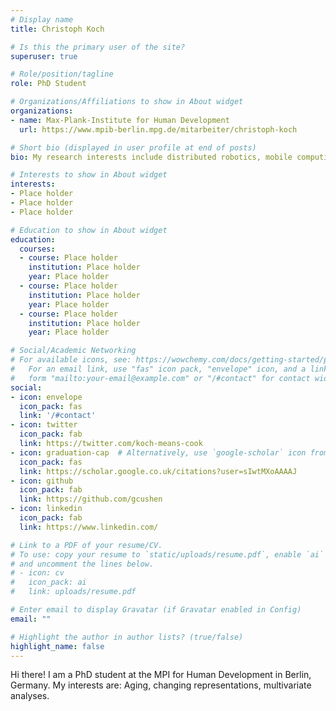 ```yaml
---
# Display name
title: Christoph Koch

# Is this the primary user of the site?
superuser: true

# Role/position/tagline
role: PhD Student

# Organizations/Affiliations to show in About widget
organizations:
- name: Max-Plank-Institute for Human Development
  url: https://www.mpib-berlin.mpg.de/mitarbeiter/christoph-koch

# Short bio (displayed in user profile at end of posts)
bio: My research interests include distributed robotics, mobile computing and programmable matter.

# Interests to show in About widget
interests:
- Place holder
- Place holder
- Place holder

# Education to show in About widget
education:
  courses:
  - course: Place holder
    institution: Place holder
    year: Place holder
  - course: Place holder
    institution: Place holder
    year: Place holder
  - course: Place holder
    institution: Place holder
    year: Place holder

# Social/Academic Networking
# For available icons, see: https://wowchemy.com/docs/getting-started/page-builder/#icons
#   For an email link, use "fas" icon pack, "envelope" icon, and a link in the
#   form "mailto:your-email@example.com" or "/#contact" for contact widget.
social:
- icon: envelope
  icon_pack: fas
  link: '/#contact'
- icon: twitter
  icon_pack: fab
  link: https://twitter.com/koch-means-cook
- icon: graduation-cap  # Alternatively, use `google-scholar` icon from `ai` icon pack
  icon_pack: fas
  link: https://scholar.google.co.uk/citations?user=sIwtMXoAAAAJ
- icon: github
  icon_pack: fab
  link: https://github.com/gcushen
- icon: linkedin
  icon_pack: fab
  link: https://www.linkedin.com/

# Link to a PDF of your resume/CV.
# To use: copy your resume to `static/uploads/resume.pdf`, enable `ai` icons in `params.toml`,
# and uncomment the lines below.
# - icon: cv
#   icon_pack: ai
#   link: uploads/resume.pdf

# Enter email to display Gravatar (if Gravatar enabled in Config)
email: ""

# Highlight the author in author lists? (true/false)
highlight_name: false
---
```


Hi there! I am a PhD student at the MPI for Human Development in Berlin, Germany. My interests are: Aging, changing representations, multivariate analyses.
